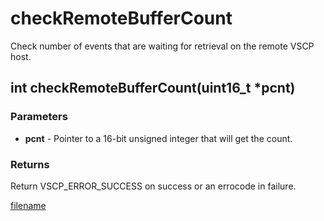 # checkRemoteBufferCount

Check number of events that are waiting for retrieval on the remote VSCP host.

## int checkRemoteBufferCount(uint16_t *pcnt)

### Parameters
* **pcnt** - Pointer to a 16-bit unsigned integer that will get the count.

### Returns
Return VSCP_ERROR_SUCCESS on success or an errocode in failure.

[filename](./bottom_copyright.md ':include')
